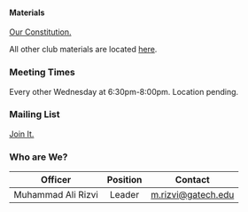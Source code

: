 #### Materials

[Our Constitution.](https://github.com/adam-p/markdown-here/wiki/Markdown-Cheatsheet)

All other club materials are located [here](https://github.com/gtvr/materials).

### Meeting Times

Every other Wednesday at 6:30pm-8:00pm.  Location pending.

### Mailing List

[Join It.](https://lists.gatech.edu/sympa/info/vr)

### Who are We?

Officer | Position | Contact
-|:-:|-
Muhammad Ali Rizvi | Leader | <m.rizvi@gatech.edu>

